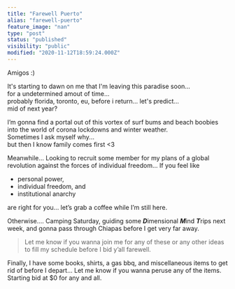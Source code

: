 ```yaml
---
title: "Farewell Puerto"
alias: "farewell-puerto"
feature_image: "nan"
type: "post"
status: "published"
visibility: "public"
modified: "2020-11-12T18:59:24.000Z"
---
```


<p>Amigos :) </p><p>It's starting to dawn on me that I'm leaving this paradise soon... <br>for a undetermined amout of time... <br>probably florida, toronto, eu, before i return... let's predict...<br>mid of next year?</p><p>I’m gonna find a portal out of this vortex of surf bums and beach boobies into the world of corona lockdowns and winter weather. <br>Sometimes I ask myself why... <br>but then I know family comes first &lt;3</p><p>Meanwhile... Looking to recruit some member for my plans of a global revolution against the forces of individual freedom... If you feel like </p><ul><li>personal power, </li><li>individual freedom, and </li><li>institutional anarchy </li></ul><p>are right for you... let’s grab a coffee while I’m still here.</p><p>Otherwise.... Camping Saturday, guiding some <em><strong>D</strong></em>imensional <strong><em>M</em></strong>ind <strong><em>T</em></strong>rips next week, and gonna pass through Chiapas before I get very far away. </p><blockquote>Let me know if you wanna join me for any of these or any other ideas to fill my schedule before I bid y’all farewell.</blockquote><p>Finally, I have some books, shirts, a gas bbq, and miscellaneous items to get rid of before I depart... Let me know if you wanna peruse any of the items. Starting bid at $0 for any and all.</p>
